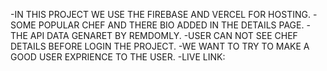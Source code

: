 -IN THIS PROJECT WE USE THE FIREBASE AND VERCEL FOR HOSTING.
-SOME POPULAR CHEF AND THERE BIO ADDED IN THE DETAILS PAGE.
-THE API DATA GENARET BY REMDOMLY.
-USER CAN NOT SEE CHEF DETAILS BEFORE LOGIN THE PROJECT.
-WE WANT TO TRY TO MAKE A GOOD USER EXPRIENCE TO THE USER.
-LIVE LINK: 